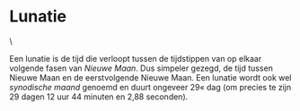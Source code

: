 # Lunatie

\

Een lunatie is de tijd die verloopt tussen de tijdstippen van op elkaar
volgende fasen van *Nieuwe Maan*. Dus simpeler gezegd, de tijd tussen
Nieuwe Maan en de eerstvolgende Nieuwe Maan. Een lunatie wordt ook wel
*synodische maand* genoemd en duurt ongeveer 29« dag (om precies te zijn
29 dagen 12 uur 44 minuten en 2,88 seconden).
